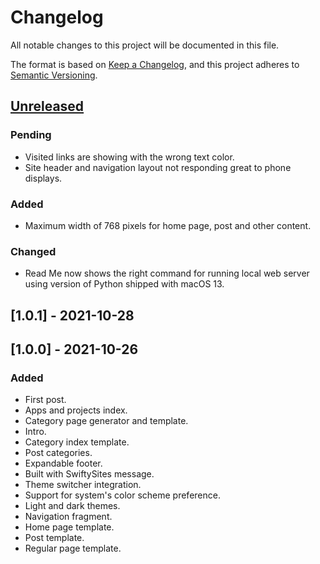 # Changelog
All notable changes to this project will be documented in this file.

The format is based on [Keep a Changelog](https://keepachangelog.com/en/1.0.0/), and this project adheres to [Semantic Versioning](https://semver.org/spec/v2.0.0.html).

## [Unreleased]
### Pending
- Visited links are showing with the wrong text color.
- Site header and navigation layout not responding great to phone displays.

### Added
- Maximum width of 768 pixels for home page, post and other content.

### Changed
- Read Me now shows the right command for running local web server using version of Python shipped with macOS 13.

## [1.0.1] - 2021-10-28

## [1.0.0] - 2021-10-26
### Added
- First post.
- Apps and projects index.
- Category page generator and template.
- Intro.
- Category index template.
- Post categories.
- Expandable footer.
- Built with SwiftySites message.
- Theme switcher integration.
- Support for system's color scheme preference.
- Light and dark themes.
- Navigation fragment.
- Home page template.
- Post template.
- Regular page template.

[Unreleased]: https://github.com/diegolavalle/website/compare/1.0.0...HEAD
